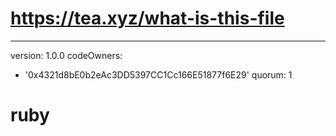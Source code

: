 # https://tea.xyz/what-is-this-file
---
version: 1.0.0
codeOwners:
  - '0x4321d8bE0b2eAc3DD5397CC1Cc166E51877f6E29'
quorum: 1

# ruby
